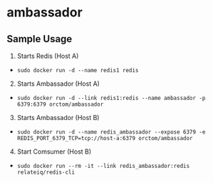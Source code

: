 # ambassador
## Sample Usage
1. Starts Redis (Host A)
 * ```sudo docker run -d --name redis1 redis```
2. Starts Ambassador (Host A)
 * ```sudo docker run -d --link redis1:redis --name ambassador -p 6379:6379 orctom/ambassador```
3. Starts Ambassador (Host B)
 * ```sudo docker run -d --name redis_ambassador --expose 6379 -e REDIS_PORT_6379_TCP=tcp://host-a:6379 orctom/ambassador```
4. Start Comsumer (Host B)
 * ```sudo docker run --rm -it --link redis_ambassador:redis relateiq/redis-cli```
